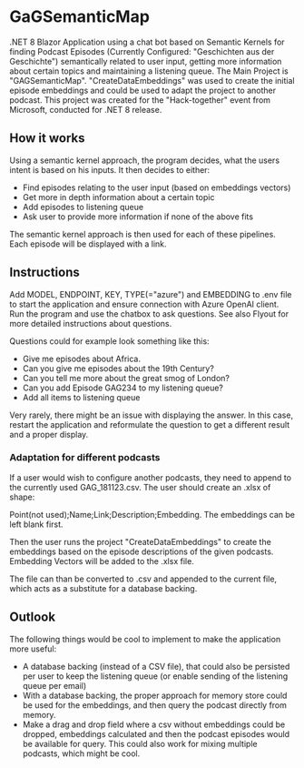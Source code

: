 # GaGSemanticMap
.NET 8 Blazor Application using a chat bot based on Semantic Kernels for finding Podcast Episodes (Currently Configured: "Geschichten aus der Geschichte") semantically related to user input, getting more information about 
certain topics and maintaining a listening queue. The Main Project is "GAGSemanticMap". "CreateDataEmbeddings" was used to create the initial episode embeddings and could be used to adapt the project to another podcast. This project was created for the "Hack-together" event from Microsoft, conducted for .NET 8 release.

## How it works
Using a semantic kernel approach, the program decides, what the users intent is based on his inputs. It then decides to either:
- Find episodes relating to the user input (based on embeddings vectors)
- Get more in depth information about a certain topic
- Add episodes to listening queue
- Ask user to provide more information if none of the above fits

The semantic kernel approach is then used for each of these pipelines. Each episode will be displayed with a link.

## Instructions
Add MODEL, ENDPOINT, KEY, TYPE(="azure") and EMBEDDING to .env file to start the application and ensure connection with Azure OpenAI client. Run the program and use the chatbox to ask questions. 
See also Flyout for more detailed instructions about questions.

Questions could for example look something like this:
- Give me episodes about Africa.
- Can you give me episodes about the 19th Century?
- Can you tell me more about the great smog of London?
- Can you add Episode GAG234 to my listening queue?
- Add all items to listening queue

Very rarely, there might be an issue with displaying the answer. In this case, restart the application and reformulate the question to get a different result and a proper display.

### Adaptation for different podcasts
If a user would wish to configure another podcasts, they need to append to the currently used GAG_181123.csv. The user should create an .xlsx of shape: 

Point(not used);Name;Link;Description;Embedding. The embeddings can be left blank first.

Then the user runs the project "CreateDataEmbeddings" to create the embeddings based on the episode descriptions of the given podcasts. Embedding Vectors will be added to the .xlsx file. 

The file can than be converted to .csv and appended to the current file, which acts as a substitute for a database backing. 

## Outlook
The following things would be cool to implement to make the application more useful:
- A database backing (instead of a CSV file), that could also be persisted per user to keep the listening queue (or enable sending of the listening queue per email)
- With a database backing, the proper approach for memory store could be used for the embeddings, and then query the podcast directly from memory.
- Make a drag and drop field where a csv without embeddings could be dropped, embeddings calculated and then the podcast episodes would be available for query. This could also work for mixing multiple podcasts, which might be cool.
  
